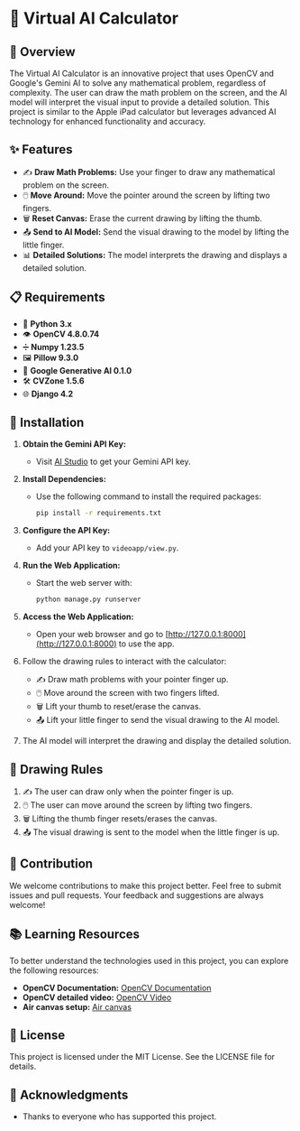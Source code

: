 # 🧮 Virtual AI Calculator

## 📝 Overview
The Virtual AI Calculator is an innovative project that uses OpenCV and Google's Gemini AI to solve any mathematical problem, regardless of complexity. The user can draw the math problem on the screen, and the AI model will interpret the visual input to provide a detailed solution. This project is similar to the Apple iPad calculator but leverages advanced AI technology for enhanced functionality and accuracy.

## ✨ Features
- ✍️ **Draw Math Problems:** Use your finger to draw any mathematical problem on the screen.
- 🖱️ **Move Around:** Move the pointer around the screen by lifting two fingers.
- 🗑️ **Reset Canvas:** Erase the current drawing by lifting the thumb.
- 📤 **Send to AI Model:** Send the visual drawing to the model by lifting the little finger.
- 📊 **Detailed Solutions:** The model interprets the drawing and displays a detailed solution.

## 📋 Requirements
- 🐍 **Python 3.x**
- 👁️ **OpenCV 4.8.0.74**
- ➗ **Numpy 1.23.5**
- 🖼️ **Pillow 9.3.0**
- 🤖 **Google Generative AI 0.1.0**
- 🛠️ **CVZone 1.5.6**
- 🌐 **Django 4.2**


## 🚀 Installation

1. **Obtain the Gemini API Key:**
   - Visit [AI Studio](https://aistudio.google.com) to get your Gemini API key.

2. **Install Dependencies:**
   - Use the following command to install the required packages:
     ```bash
     pip install -r requirements.txt
     ```

3. **Configure the API Key:**
   - Add your API key to `videoapp/view.py`.

4. **Run the Web Application:**
   - Start the web server with:
     ```bash
     python manage.py runserver
     ```

5. **Access the Web Application:**
   - Open your web browser and go to [http://127.0.0.1:8000](http://127.0.0.1:8000) to use the app.




2. Follow the drawing rules to interact with the calculator:
    - ✍️ Draw math problems with your pointer finger up.
    - 🖱️ Move around the screen with two fingers lifted.
    - 🗑️ Lift your thumb to reset/erase the canvas.
    - 📤 Lift your little finger to send the visual drawing to the AI model.

3. The AI model will interpret the drawing and display the detailed solution.

## 🎨 Drawing Rules
1. ✍️ The user can draw only when the pointer finger is up.
2. 🖱️ The user can move around the screen by lifting two fingers.
3. 🗑️ Lifting the thumb finger resets/erases the canvas.
4. 📤 The visual drawing is sent to the model when the little finger is up.

## 🤝 Contribution
We welcome contributions to make this project better. Feel free to submit issues and pull requests. Your feedback and suggestions are always welcome!

## 📚 Learning Resources

To better understand the technologies used in this project, you can explore the following resources:

- **OpenCV Documentation:** [OpenCV Documentation](https://docs.opencv.org/)
- **OpenCV detailed video:** [OpenCV Video](https://youtu.be/oXlwWbU8l2o?si=8UFFRz7uRiHsULZr)
- **Air canvas setup:** [Air canvas](https://youtu.be/T7sjrWc4QEc?si=nHRhGhyf86rPtbO3)



## 📜 License
This project is licensed under the MIT License. See the LICENSE file for details.

## 🙏 Acknowledgments
- Thanks to everyone who has supported this project.

